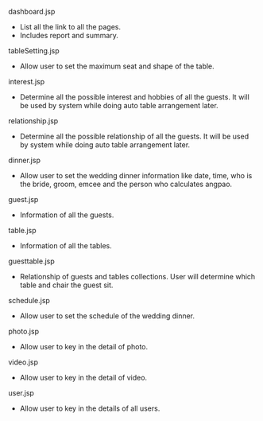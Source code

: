 dashboard.jsp
- List all the link to all the pages.
- Includes report and summary.

tableSetting.jsp
- Allow user to set the maximum seat and shape of the table.

interest.jsp
- Determine all the possible interest and hobbies of all the guests.
  It will be used by system while doing auto table arrangement later.

relationship.jsp
- Determine all the possible relationship of all the guests.
  It will be used by system while doing auto table arrangement later.

dinner.jsp
- Allow user to set the wedding dinner information like date, time, who is the bride, groom, emcee and the person who calculates angpao.

guest.jsp
- Information of all the guests.

table.jsp
- Information of all the tables.

guesttable.jsp
- Relationship of guests and tables collections. User will determine which table and chair the guest sit.

schedule.jsp
- Allow user to set the schedule of the wedding dinner.

photo.jsp
- Allow user to key in the detail of photo.

video.jsp
- Allow user to key in the detail of video.

user.jsp
- Allow user to key in the details of all users.